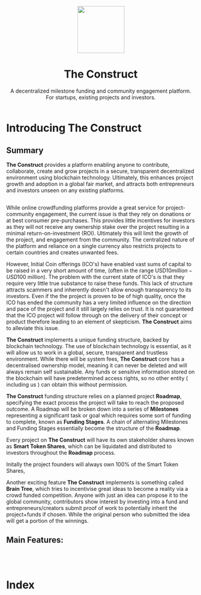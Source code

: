 <p align="center">
  <img
    src="https://mysterium.network/wp-content/uploads/2017/04/1.png"
    width="125px;">
</p>

<h1 align="center">The Construct</h1>

<p align="center">A decentralized milestone funding and community engagement platform. For startups, existing projects and investors.
<br>
<br>

# Introducing The Construct

## Summary
**The Construct** provides a platform enabling anyone to contribute, collaborate, create and grow projects in a secure, transparent decentralized environment using blockchain technology. Ultimately, this enhances project growth and adoption in a global fair market, and attracts both entrepreneurs and investors unseen on any existing platforms.

## 
While online crowdfunding platforms provide a great service for project-community engagement, the current issue is that they rely on donations or at best consumer pre-purchases. This provides little incentives for investors as they will not receive any ownership stake over the project resulting in a minimal return-on-investment (ROI). Ultimately this will limit the growth of the project, and engagement from the community. The centralized nature of the platform and reliance on a single currency also restricts projects to certain countries and creates unwanted fees.

However, Initial Coin offerings (ICO's) have enabled vast sums of capital to be raised in a very short amount of time, (often in the range USD$10 million - USD$100 million). The problem with the current state of ICO's is that they require very little true substance to raise these funds. This lack of structure attracts scammers and inherently doesn't allow enough transparency to its investors. Even if the the project is proven to be of high quality, once the ICO has ended the community has a very limited influence on the direction and pace of the project and it still largely relies on trust. It is not guaranteed that the ICO project will follow through on the delivery of their concept or product therefore leading to an element of skepticism. **The Construct** aims to alleviate this issue.


**The Construct** implements a unique funding structure, backed by blockchain technology.
The use of blockchain technology is essential, as it will allow us to work in a global, secure, transparent and trustless environment. While there will be system fees, **The Construct** core has a decentralised ownership model, meaning it can never be deleted and will always remain self sustainable. Any funds or sensitive information stored on the blockchain will have predetermined access rights, so no other entity ( including us ) can obtain this without permission.

**The Construct** funding structure relies on a planned project **Roadmap**, specifying the exact process the project will take to reach the proposed outcome.
A Roadmap will be broken down into a series of **Milestones** representing a significant task or goal which requires some sort of funding to complete, known as **Funding Stages**. A chain of alternating Milestones and Funding Stages essentially become the structure of the **Roadmap**.

Every project on **The Construct** will have its own stakeholder shares known as **Smart Token Shares**, which can be liquidated and distributed to investors throughout the **Roadmap** process. 

Initally the project founders will always own 100% of the Smart Token Shares, 

Another exciting feature **The Construct** implements is something called **Brain Tree**, which tries to incentivise great ideas to become a reality via a crowd funded competition. Anyone with just an idea can propose it to the global community, contributors show interest by investing into a fund and entrepreneurs/creators submit proof of work to potentially inherit the project+funds if chosen. While the original person who submitted the idea will get a portion of the winnings.

## Main Features:


<br>
<br>

# Index


